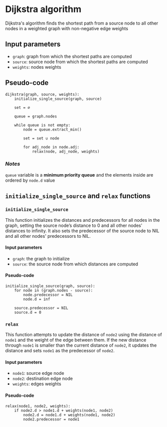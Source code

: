 # Dijkstra algorithm

Dijkstra's algorithm finds the shortest path from a source node to all other nodes in a weighted graph with non-negative edge weights

## Input parameters

- `graph`: graph from which the shortest paths are computed
- `source`: source node from which the shortest paths are computed
- `weights`: nodes weights

## Pseudo-code

```
dijkstra(graph, source, weights):
    initialize_single_source(graph, source)

    set = ∅

    queue = graph.nodes

    while queue is not empty:
        node = queue.extract_min()

        set = set ∪ node

        for adj_node in node.adj:
            relax(node, adj_node, weights)

```

### _Notes_

`queue` variable is a **minimum priority queue** and the elements inside are ordered by `node.d` value

## `initialize_single_source` and `relax` functions

### `initialize_single_source`

This function initializes the distances and predecessors for all nodes in the graph, setting the source node’s distance to 0 and all other nodes' distances to infinity. It also sets the predecessor of the source node to NIL and all other nodes' predecessors to NIL.

#### Input parameters

- `graph`: the graph to initialize
- `source`: the source node from which distances are computed

#### Pseudo-code

```
initialize_single_source(graph, source):
    for node in (graph.nodes - source):
        node.predecessor = NIL
        node.d = inf

    source.predecessor = NIL
    source.d = 0
```

### `relax`

This function attempts to update the distance of `node2` using the distance of `node1` and the weight of the edge between them. If the new distance through `node1` is smaller than the current distance of `node2`, it updates the distance and sets `node1` as the predecessor of `node2`.

#### Input parameters

- `node1`: source edge node
- `node2`: destination edge node
- `weights`: edges weights

#### Pseudo-code

```
relax(node1, node2, weights):
    if node2.d > node1.d + weights(node1, node2)
        node2.d = node1.d + weights(node1, node2)
        node2.predecessor = node1
```
